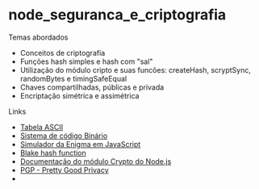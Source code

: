 # node_seguranca_e_criptografia

Temas abordados 

* Conceitos de criptografia
* Funções hash simples e hash com "sal"
* Utilização do módulo cripto e suas funcões: createHash, scryptSync, randomBytes e timingSafeEqual
* Chaves compartilhadas, públicas e privada
* Encriptação simétrica e assimétrica

Links

* [Tabela ASCII](https://www.ime.usp.br/~pf/algoritmos/apend/ascii.html)
* [Sistema de código Binário](https://www.alura.com.br/artigos/sistema-codigo-binario)
* [Simulador da Enigma em JavaScript](https://people.physik.hu-berlin.de/~palloks/js/enigma/index_en.html#top)
* [Blake hash function](https://github.com/BLAKE3-team/BLAKE3)
* [Documentação do módulo Crypto do Node.js](https://nodejs.org/api/crypto.html#crypto_crypto_createcipheriv_algorithm_key_iv_options)
* [PGP - Pretty Good Privacy](https://www.freecodecamp.org/news/how-does-pretty-good-privacy-work-3f5f75ecea97/)
* []()